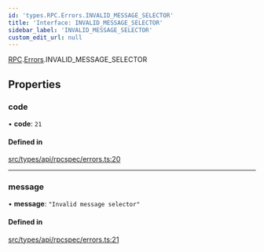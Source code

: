 ```yaml
---
id: 'types.RPC.Errors.INVALID_MESSAGE_SELECTOR'
title: 'Interface: INVALID_MESSAGE_SELECTOR'
sidebar_label: 'INVALID_MESSAGE_SELECTOR'
custom_edit_url: null
---
```


[RPC](../namespaces/types.RPC.md).[Errors](../namespaces/types.RPC.Errors.md).INVALID_MESSAGE_SELECTOR

## Properties

### code

• **code**: `21`

#### Defined in

[src/types/api/rpcspec/errors.ts:20](https://github.com/starknet-io/starknet.js/blob/v5.24.2/src/types/api/rpcspec/errors.ts#L20)

---

### message

• **message**: `"Invalid message selector"`

#### Defined in

[src/types/api/rpcspec/errors.ts:21](https://github.com/starknet-io/starknet.js/blob/v5.24.2/src/types/api/rpcspec/errors.ts#L21)
